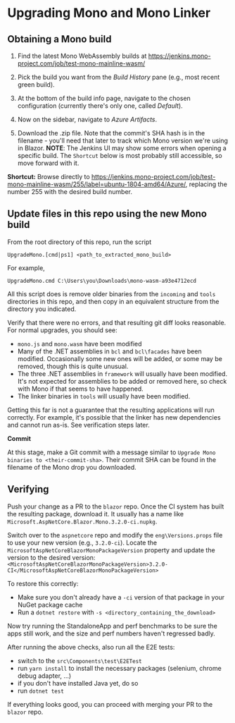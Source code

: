 # Upgrading Mono and Mono Linker

## Obtaining a Mono build

1. Find the latest Mono WebAssembly builds at https://jenkins.mono-project.com/job/test-mono-mainline-wasm/

1. Pick the build you want from the *Build History* pane (e.g., most recent green build).

1. At the bottom of the build info page, navigate to the chosen configuration (currently there's only one, called *Default*).

1. Now on the sidebar, navigate to *Azure Artifacts*.

1. Download the .zip file. Note that the commit's SHA hash is in the filename - you'll need that later to track which Mono version we're using in Blazor. 
  **NOTE**: The Jenkins UI may show some errors when opening a specific build. The `Shortcut` below is most probably still accessible, so move forward with it.

**Shortcut:** Browse directly to https://jenkins.mono-project.com/job/test-mono-mainline-wasm/255/label=ubuntu-1804-amd64/Azure/, replacing the number 255 with the desired build number.

## Update files in this repo using the new Mono build

From the root directory of this repo, run the script

    UpgradeMono.[cmd|ps1] <path_to_extracted_mono_build>

For example,

    UpgradeMono.cmd C:\Users\you\Downloads\mono-wasm-a93e4712ecd

All this script does is remove older binaries from the `incoming` and `tools` directories in this repo, and then copy in an equivalent structure from the directory you indicated.

Verify that there were no errors, and that resulting git diff looks reasonable. For normal upgrades, you should see:

 * `mono.js` and `mono.wasm` have been modified
 * Many of the .NET assemblies in `bcl` and `bcl\facades` have been modified. Occasionally some new ones will be added, or some may be removed, though this is quite unusual.
 * The three .NET assemblies in `framework` will usually have been modified. It's not expected for assemblies to be added or removed here, so check with Mono if that seems to have happened.
 * The linker binaries in `tools` will usually have been modified.

Getting this far is not a guarantee that the resulting applications will run correctly. For example, it's possible that the linker has new dependencies and cannot run as-is. See verification steps later.

**Commit**

At this stage, make a Git commit with a message similar to `Upgrade Mono binaries to <their-commit-sha>`. Their commit SHA can be found in the filename of the Mono drop you downloaded.

## Verifying

Push your change as a PR to the `blazor` repo. Once the CI system has built the resulting package, download it. It usually has a name like `Microsoft.AspNetCore.Blazor.Mono.3.2.0-ci.nupkg`.

Switch over to the `aspnetcore` repo and modify the `eng\Versions.props` file to use your new version (e.g., `3.2.0-ci`). Locate the `MicrosoftAspNetCoreBlazorMonoPackageVersion` property and update the version to the desired version:
 ```<MicrosoftAspNetCoreBlazorMonoPackageVersion>3.2.0-CI</MicrosoftAspNetCoreBlazorMonoPackageVersion>```
 
 To restore this correctly:
 
 * Make sure you don't already have a `-ci` version of that package in your NuGet package cache
 * Run a `dotnet restore` with `-s <directory_containing_the_download>`

Now try running the StandaloneApp and perf benchmarks to be sure the apps still work, and the size and perf numbers haven't regressed badly. 

After running the above checks, also run all the E2E tests:
- switch to the `src\Components\test\E2ETest`
- run `yarn install` to install the necessary packages (selenium, chrome debug adapter, ...)
- if you don't have installed Java yet, do so
- run `dotnet test`


If everything looks good, you can proceed with merging your PR to the `blazor` repo.
